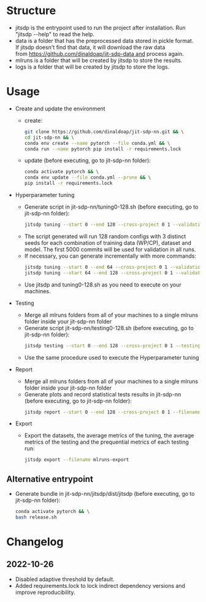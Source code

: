 # Structure

* jitsdp is the entrypoint used to run the project after installation. Run "jitsdp --help" to read the help.
* data is a folder that has the preprocessed data stored in pickle format. If jitsdp doesn't find that data, it will download the raw data from https://github.com/dinaldoap/jit-sdp-data and process again.
* mlruns is a folder that will be created by jitsdp to store the results.
* logs is a folder that will be created by jitsdp to store the logs.

# Usage
* Create and update the environment
    * create:
        ```bash
        git clone https://github.com/dinaldoap/jit-sdp-nn.git && \
        cd jit-sdp-nn && \
        conda env create --name pytorch --file conda.yml && \
        conda run --name pytorch pip install -r requirements.lock
        ```

    * update (before executing, go to jit-sdp-nn folder):
        ```bash
        conda activate pytorch && \
        conda env update --file conda.yml --prune && \
        pip install -r requirements.lock
        ```

* Hyperparameter tuning
    * Generate script in jit-sdp-nn/tuning0-128.sh (before executing, go to jit-sdp-nn folder):
        ```bash
        jitsdp tuning --start 0 --end 128 --cross-project 0 1 --validation-end 5000 1000 --filename tuning0-128.sh
        ```
    * The script generated will run 128 random configs with 3 distinct seeds for each combination of training data (WP/CP), dataset and model. The first 5000 commits will be used for validation in all runs.
    * If necessary, you can generate incrementally with more commands:
        ```bash
        jitsdp tuning --start 0 --end 64 --cross-project 0 1 --validation-end 5000 1000 --filename tuning0-64.sh
        jitsdp tuning --start 64 --end 128 --cross-project 0 1 --validation-end 5000 1000 --filename tuning64-128.sh
        ```
    * Use jitsdp and tuning0-128.sh as you need to execute on your machines.    
    
* Testing
    * Merge all mlruns folders from all of your machines to a single mlruns folder inside your jit-sdp-nn folder
    * Generate script jit-sdp-nn/testing0-128.sh (before executing, go to jit-sdp-nn folder):
        ```bash
        jitsdp testing --start 0 --end 128 --cross-project 0 1 --testing-start 0 --filename testing0-128.sh
        ```
    * Use the same procedure used to execute the Hyperparameter tuning

* Report
    * Merge all mlruns folders from all of your machines to a single mlruns folder inside your jit-sdp-nn folder
    * Generate plots and record statistical tests results in jit-sdp-nn (before executing, go to jit-sdp-nn folder):
        ```bash
        jitsdp report --start 0 --end 128 --cross-project 0 1 --filename mlruns-report
        ```
* Export
    * Export the datasets, the average metrics of the tuning, the average metrics of the testing and the prequential metrics of each testing run:
        ```bash
        jitsdp export --filename mlruns-export
        ```

## Alternative entrypoint

* Generate bundle in jit-sdp-nn/jitsdp/dist/jitsdp (before executing, go to jit-sdp-nn folder):
    ```bash
    conda activate pytorch && \
    bash release.sh
    ```
# Changelog

## 2022-10-26

* Disabled adaptive threshold by default.
* Added requirements.lock to lock indirect dependency versions and improve reproducibility.